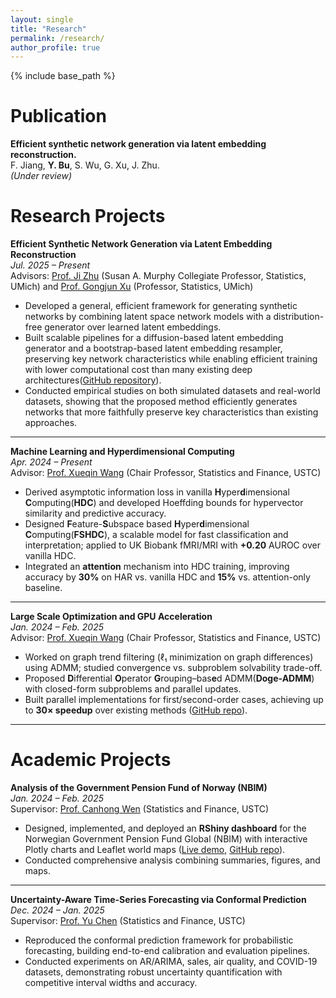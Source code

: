 ```yaml
---
layout: single
title: "Research"
permalink: /research/
author_profile: true
---
```


{% include base_path %}

Publication
======
 **Efficient synthetic network generation via latent embedding reconstruction.**  
    F. Jiang, **Y. Bu**, S. Wu, G. Xu, J. Zhu.  
    *(Under review)*
  
Research Projects 
======
**Efficient Synthetic Network Generation via Latent Embedding Reconstruction**  
*Jul. 2025 – Present*  
Advisors: [Prof. Ji Zhu](https://dept.stat.lsa.umich.edu/~jizhu/) (Susan A. Murphy Collegiate Professor, Statistics, UMich) and [Prof. Gongjun Xu](https://lsa.umich.edu/stats/people/faculty/GongjunXu.html) (Professor, Statistics, UMich)

- Developed a general, efficient framework for generating synthetic networks by combining latent space network models with a distribution-free generator over learned latent embeddings.
- Built scalable pipelines for a diffusion-based latent embedding generator and a bootstrap-based latent embedding resampler, preserving key network characteristics while enabling efficient training with lower computational cost than many existing deep architectures([GitHub repository](https://github.com/SyNGLER/SyNGLER)).
- Conducted empirical studies on both simulated datasets and real-world datasets, showing that the proposed method efficiently generates networks that more faithfully preserve key characteristics than existing approaches.

---

**Machine Learning and Hyperdimensional Computing**  
*Apr. 2024 – Present*  
Advisor: [Prof. Xueqin Wang](https://bs.ustc.edu.cn/english/profile-650.html) (Chair Professor, Statistics and Finance, USTC)

- Derived asymptotic information loss in vanilla **H**yper**d**imensional **C**omputing(**HDC**) and developed Hoeffding bounds for hypervector similarity and predictive accuracy.  
- Designed **F**eature-**S**ubspace based **H**yper**d**imensional **C**omputing(**FSHDC**), a scalable model for fast classification and interpretation; applied to UK Biobank fMRI/MRI with **+0.20** AUROC over vanilla HDC.  
- Integrated an **attention** mechanism into HDC training, improving accuracy by **30%** on HAR vs. vanilla HDC and **15%** vs. attention-only baseline.

---

**Large Scale Optimization and GPU Acceleration**  
*Jan. 2024 – Feb. 2025*  
Advisor: [Prof. Xueqin Wang](https://bs.ustc.edu.cn/english/profile-650.html) (Chair Professor, Statistics and Finance, USTC)

- Worked on graph trend filtering (ℓ₁ minimization on graph differences) using ADMM; studied convergence vs. subproblem solvability trade-off.  
- Proposed **D**ifferential **O**perator **G**rouping–bas**e**d ADMM(**Doge-ADMM**) with closed-form subproblems and parallel updates.  
- Built parallel implementations for first/second-order cases, achieving up to **30× speedup** over existing methods ([GitHub repo](https://github.com/byn1002/Doge-ADMM)).

---

Academic Projects
======

**Analysis of the Government Pension Fund of Norway (NBIM)**  
*Jan. 2024 – Feb. 2025*  
Supervisor: [Prof. Canhong Wen](https://bs.ustc.edu.cn/english/profile-352.html) (Statistics and Finance, USTC)

- Designed, implemented, and deployed an **RShiny dashboard** for the Norwegian Government Pension Fund Global (NBIM) with interactive Plotly charts and Leaflet world maps ([Live demo](https://byn1002.shinyapps.io/nbim/), [GitHub repo](https://github.com/byn1002/nbim)).  
- Conducted comprehensive analysis combining summaries, figures, and maps.

---

**Uncertainty-Aware Time-Series Forecasting via Conformal Prediction**  
*Dec. 2024 – Jan. 2025*  
Supervisor: [Prof. Yu Chen](http://staff.ustc.edu.cn/~cyu/) (Statistics and Finance, USTC)

- Reproduced the conformal prediction framework for probabilistic forecasting, building end-to-end calibration and evaluation pipelines.  
- Conducted experiments on AR/ARIMA, sales, air quality, and COVID-19 datasets, demonstrating robust uncertainty quantification with competitive interval widths and accuracy.

